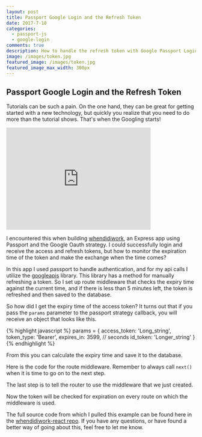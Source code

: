 ```yaml
---
layout: post
title: Passport Google Login and the Refresh Token
date: 2017-7-10
categories:
  - passport-js
  - google-login
comments: true
description: How to handle the refresh token with Google Passport Login
image: /images/token.jpg
featured_image: /images/token.jpg
featured_image_max_width: 300px
---
```


## Passport Google Login and the Refresh Token 

Tutorials can be such a pain. On the one hand, they can be great for getting started with a new technology, but quickly you realize that you need to do more than the tutorial shows. That's when the Googling starts!

<iframe src="https://giphy.com/embed/g8GfH3i5F0hby" width="384" height="272" frameBorder="0" class="giphy-embed" allowFullScreen></iframe><p><a href="https://giphy.com/gifs/frustrated-keyboard-g8GfH3i5F0hby"></a></p>


I encountered this when building [whendidiwork](https://whendidiwork.com), an Express app using Passport and the Google Oauth strategy. I could successfully login and receive the access and refresh tokens, but how to monitor the expiration time of the token and make the exchange when the time comes? 

In this app I used passport to handle authentication, and for my api calls I utilize the [googleapis](https://www.npmjs.com/package/googleapis) library. This library has a method for manually refreshing a token. So I set up route middleware that checks the expiry time against the current time, and if there is less than 5 minutes left, the token is refreshed and then saved to the database. 

So how did I get the expiry time of the access token? It turns out that if you pass the <code>params</code> parameter to the passport strategy callback, you will receive an object that looks like this.

{% highlight javascript %}
  params = {
    access_token: 'Long_string',
    token_type: 'Bearer',
    expires_in: 3599, // seconds
    id_token: 'Longer_string'
  }
{% endhighlight %}

From this you can calculate the expiry time and save it to the database. 


<script src="https://gist.github.com/blehr/b79115066d975d8e3f7afcced8221d60.js"></script>


Here is the code for the route middleware. Remember to always call <code>next()</code> when it is time to go on to the next step.


<script src="https://gist.github.com/blehr/3514d1066338550115f1205acd570134.js"></script>


The last step is to tell the router to use the middleware that we just created.


<script src="https://gist.github.com/blehr/8db8adc845ffb61ea9e948f2325f1e29.js"></script>


Now the token will be checked for expiration on every route on which the middleware is used.

The full source code from which I pulled this example can be found here in the [<i class="fa fa-github"></i> whendidiwork-react repo](https://github.com/blehr/whendidiwork-react). If you have any questions, or have found a better way of going about this, feel free to let me know. 



